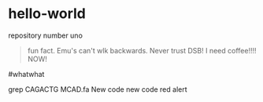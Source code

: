 # hello-world
repository number uno
>fun fact. Emu's can't wlk backwards.
>Never trust DSB!
>I need coffee!!!! NOW!

#whatwhat

grep CAGACTG MCAD.fa
New code new code red alert
